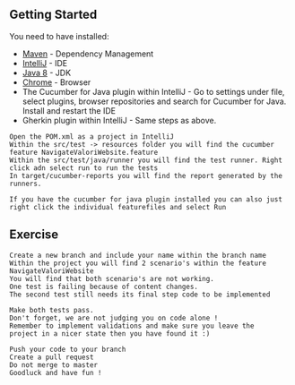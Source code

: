 

## Getting Started
You need to have installed:

* [Maven](https://maven.apache.org/) - Dependency Management
* [IntelliJ](https://www.jetbrains.com/idea/download/) - IDE
* [Java 8](http://www.oracle.com/technetwork/pt/java/javase/downloads/jdk8-downloads-2133151.html) - JDK
* [Chrome](https://www.google.com/intl/nl_ALL/chrome/) - Browser
* The Cucumber for Java plugin within IntelliJ  - Go to settings under file, select plugins, browser repositories
  and search for Cucumber for Java. Install and restart the IDE
* Gherkin plugin within IntelliJ - Same steps as above.

```
Open the POM.xml as a project in IntelliJ
Within the src/test -> resources folder you will find the cucumber feature NavigateValoriWebsite.feature
Within the src/test/java/runner you will find the test runner. Right click adn select run to run the tests
In target/cucumber-reports you will find the report generated by the runners.

If you have the cucumber for java plugin installed you can also just
right click the individual featurefiles and select Run
```

## Exercise

```
Create a new branch and include your name within the branch name
Within the project you will find 2 scenario's within the feature NavigateValoriWebsite
You will find that both scenario's are not working.
One test is failing because of content changes.
The second test still needs its final step code to be implemented

Make both tests pass.
Don't forget, we are not judging you on code alone !
Remember to implement validations and make sure you leave the
project in a nicer state then you have found it :)

Push your code to your branch
Create a pull request
Do not merge to master
Goodluck and have fun !

```